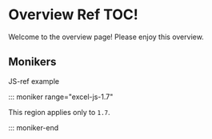 # Overview Ref TOC!

Welcome to the overview page! Please enjoy this overview.

## Monikers

JS-ref example

::: moniker range="excel-js-1.7"

This region applies only to `1.7`.

::: moniker-end


